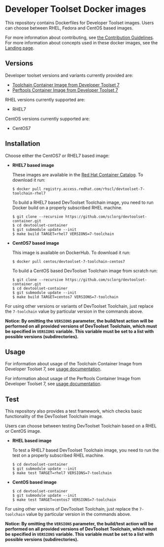 Developer Toolset Docker images
===============================

This repository contains Dockerfiles for Developer Toolset images.
Users can choose between RHEL, Fedora and CentOS based images.

For more information about contributing, see
[the Contribution Guidelines](https://github.com/sclorg/welcome/blob/master/contribution.md).
For more information about concepts used in these docker images, see the
[Landing page](https://github.com/sclorg/welcome).


Versions
---------------
Developer toolset versions and variants currently provided are:
* [Toolchain Container Image from Developer Toolset 7](7-toolchain)
* [Perftools Container Image from Developer Toolset 7](7-perftools)

RHEL versions currently supported are:
* RHEL7

CentOS versions currently supported are:
* CentOS7


Installation
----------------------
Choose either the CentOS7 or RHEL7 based image:

*  **RHEL7 based image**


    These images are available in the [Red Hat Container Catalog](https://access.redhat.com/containers/#/registry.access.redhat.com/rhscl/devtoolset-7-toolchain-rhel7).
    To download it run:

    ```
    $ docker pull registry.access.redhat.com/rhscl/devtoolset-7-toolchain-rhel7
    ```

    To build a RHEL7 based DevToolset Toolchain image, you need to run Docker build on a properly
    subscribed RHEL machine.

    ```
    $ git clone --recursive https://github.com/sclorg/devtoolset-container.git
    $ cd devtoolset-container
    $ git submodule update --init
    $ make build TARGET=rhel7 VERSIONS=7-toolchain
    ```

*  **CentOS7 based image**

    This image is available on DockerHub. To download it run:

    ```
    $ docker pull centos/devtoolset-7-toolchain-centos7
    ```

    To build a CentOS based DevToolset Toolchain image from scratch run:

    ```
    $ git clone --recursive https://github.com/sclorg/devtoolset-container.git
    $ cd devtoolset-container
    $ git submodule update --init
    $ make build TARGET=centos7 VERSIONS=7-toolchain
    ```

For using other versions or variants of DevToolset Toolchain, just replace the `7-toolchain` value by particular version
in the commands above.

**Notice: By omitting the `VERSIONS` parameter, the build/test action will be performed
on all provided versions of DevToolset Toolchain, which must be specified in  `VERSIONS` variable.
This variable must be set to a list with possible versions (subdirectories).**


Usage
---------------------------------

For information about usage of the Toolchain Container Image from Developer Toolset 7,
see [usage documentation](7-toolchain).

For information about usage of the Perftools Container Image from Developer Toolset 7,
see [usage documentation](7-perftools).


Test
---------------------------------

This repository also provides a test framework, which checks basic functionality
of the DevToolset Toolchain image.

Users can choose between testing DevToolset Toolchain based on a RHEL or CentOS image.

*  **RHEL based image**

    To test a RHEL7 based DevToolset Toolchain image, you need to run the test on a properly
    subscribed RHEL machine.

    ```
    $ cd devtoolset-container
    $ git submodule update --init
    $ make test TARGET=rhel7 VERSIONS=7-toolchain
    ```

*  **CentOS based image**

    ```
    $ cd devtoolset-container
    $ git submodule update --init
    $ make test TARGET=centos7 VERSIONS=7-toolchain
    ```

For using other versions of DevToolset Toolchain, just replace the `7-toolchain` value by particular version
in the commands above.

**Notice: By omitting the `VERSIONS` parameter, the build/test action will be performed
on all provided versions of DevToolset Toolchain, which must be specified in  `VERSIONS` variable.
This variable must be set to a list with possible versions (subdirectories).**
